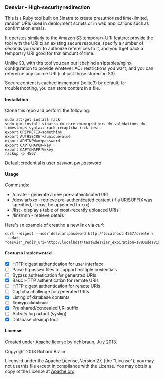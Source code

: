 ### Desviar - High-security redirection ###

This is a Ruby tool built on Sinatra to create preauthorized time-limited,
random URIs used in deployment scripts or in web applications such as
confirmation emails.

It operates similarly to the Amazon S3 temporary-URI feature:  provide
the tool with the URI to an existing secure resource, specify a number
of seconds you want to authorize references to it, and you'll get back
a temporary URI good for that amount of time.

Unlike S3, with this tool you can put it behind an iptables/nginx
configuration to provide whatever ACL restrictions you want, and you
can reference any source URI (not just those stored on S3).

Secure content is cached in memory (sqlite3) by default; for
troubleshooting, you can store content in a file.

#### Installation ####

Clone this repo and perform the following:

    sudo apt-get install rack
    sudo gem install sinatra dm-core dm-migrations dm-validations dm-timestamps syntaxi rack-recaptcha rack-test
    export URIPREFIX=something
    export AUTHSECRET=auniquevalue
    export ADMINPW=mypassword
    export CAPTCHAPUB=key
    export CAPTCHAPRIV=key
    rackup -p 4567

Default credential is user _desviar_, pw _password_.

#### Usage ####

Commands:
* /create - generate a new pre-authenticated URI
* /desviar/xxx - retrieve pre-authenticated content (if a URISUFFIX was specified, it must be appended to xxx)
* /list   - display a table of most-recently uploaded URIs
* /link/nnn - retrieve details

Here's an example of creating a new link via _curl_:

    curl --digest --user desviar:password http://localhost:4567/create \
     --data "desviar_redir_uri=http://localhost/test&desviar_expiration=1800&desviar_captcha=1&desviar_notes=testing"

#### Features implemented ####

- [x] HTTP digest authentication for user interface
- [ ] Parse htpasswd files to support multiple credentials
- [ ] Bypass authentication for generated URIs
- [x] Basic HTTP authentication for remote URIs
- [ ] HTTP digest authentication for remote URIs
- [ ] Captcha challenge for generated URIs
- [x] Listing of database contents
- [ ] Encrypt database
- [x] Pre-shared/concealed URI suffix
- [ ] Activity log output (syslog)
- [x] Database cleanup tool

#### License ####

Created under Apache license by rich braun, July 2013.

 Copyright 2013 Richard Braun

   Licensed under the Apache License, Version 2.0 (the "License");
   you may not use this file except in compliance with the License.
   You may obtain a copy of the License at 
       [Apache.org](http://www.apache.org/licenses/LICENSE-2.0)
